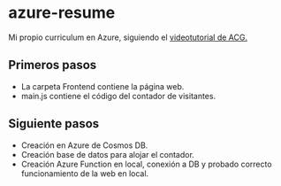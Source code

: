 # azure-resume
Mi propio curriculum en Azure, siguiendo el [videotutorial de ACG.]()

## Primeros pasos

- La carpeta Frontend contiene la página web.
- main.js contiene el código del contador de visitantes.

## Siguiente pasos

- Creación en Azure de Cosmos DB.
- Creación base de datos para alojar el contador.
- Creación Azure Function en local, conexión a DB y probado correcto funcionamiento de la web en local.
